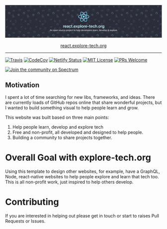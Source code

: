 <div align="center">

<img alt="header" src="./header.png" />



[react.explore-tech.org](https://react.explore-tech.org)

</div>

<hr/>


[![Travis](https://img.shields.io/travis/boyney123/react.explore-tech.org/master.svg)](https://travis-ci.org/boyney123/react.explore-tech.org)
[![CodeCov](https://codecov.io/gh/boyney123/react.explore-tech.org/branch/master/graph/badge.svg?token=AoXW3EFgMP)](https://codecov.io/gh/boyney123/react.explore-tech.org)
[![Netlify Status](https://api.netlify.com/api/v1/badges/b8b80b61-4213-4bd8-ac48-831738e1ca1b/deploy-status)](https://app.netlify.com/sites/react-openlist/deploys)
[![MIT License][license-badge]][license] 
[![PRs Welcome][prs-badge]][prs]

[![Join the community on Spectrum][spectrum-badge]][spectrum]

## Motivation
I spent a lot of time searching for new libs, frameworks, and ideas. There are currently loads of GitHub repos online that share wonderful projects, but I wanted to build something visual to help people learn and grow.

This website was built based on three main points:

1. Help people learn, develop and explore tech
1. Free and non-profit, all developed and designed to help people.
1. Building a community to share projects together.


# Overall Goal with explore-tech.org
Using this template to design other websites, for example, have a GraphQL, Node, react-native websites to help people explore and learn that tech too. This is all non-profit work, just inspired to help others develop.

# Contributing
If you are interested in helping out please get in touch or start to raises Pull Requests or Issues. 


[spectrum-badge]: https://withspectrum.github.io/badge/badge.svg
[spectrum]: https://spectrum.chat/explore-tech
[license-badge]: https://img.shields.io/badge/License-MIT-yellow.svg
[license]: https://github.com/boyney123/react.explore-tech.org/blob/master/LICENSE
[prs-badge]: https://img.shields.io/badge/PRs-welcome-brightgreen.svg?style=flat-square
[prs]: http://makeapullrequest.com
